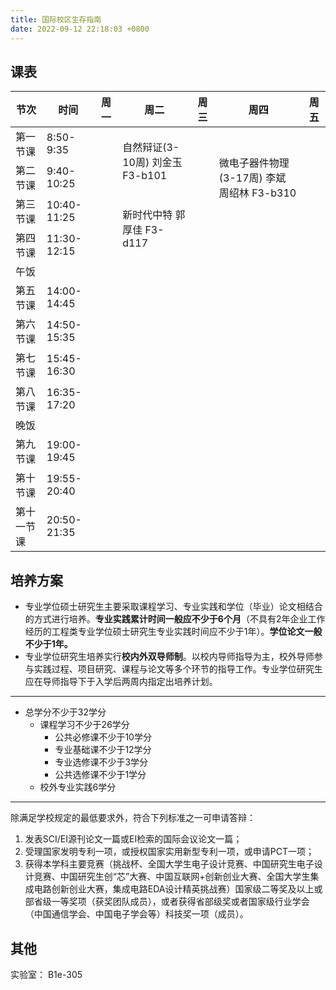 ```yaml
---
title: 国际校区生存指南
date: 2022-09-12 22:18:03 +0800
---
```


## 课表

<table>
    <thead>
        <tr>
            <th>节次</th>
            <th>时间</th>
            <th>周一</th>
            <th>周二</th>
            <th>周三</th>
            <th>周四</th>
            <th>周五</th>
        </tr>
    </thead>
    <tbody>
        <tr>
            <td>第一节课</td>
            <td>8:50-9:35</td>
            <td></td>
            <td rowspan="2">自然辩证(3-10周) 刘金玉 F3-b101</td>
            <td></td>
            <td rowspan="3">微电子器件物理(3-17周) 李斌 周绍林 F3-b310</td>
            <td></td>
        </tr>
        <tr>
            <td>第二节课</td>
            <td>9:40-10:25</td>
            <td></td>
            <td></td>
            <td></td>
        </tr>
        <tr>
            <td>第三节课</td>
            <td>10:40-11:25</td>
            <td></td>
            <td rowspan="2">新时代中特 郭厚佳 F3-d117</td>
            <td></td>
            <td></td>
        </tr>
        <tr>
            <td>第四节课</td>
            <td>11:30-12:15</td>
            <td></td>
            <td></td>
            <td></td>
            <td></td>
        </tr>
        <tr>
            <td>午饭</td>
            <td></td>
            <td></td>
            <td></td>
            <td></td>
            <td></td>
            <td></td>
        </tr>
        <tr>
            <td>第五节课</td>
            <td>14:00-14:45</td>
            <td></td>
            <td></td>
            <td></td>
            <td></td>
            <td></td>
        </tr>
        <tr>
            <td>第六节课</td>
            <td>14:50-15:35</td>
            <td></td>
            <td></td>
            <td></td>
            <td></td>
            <td></td>
        </tr>
        <tr>
            <td>第七节课</td>
            <td>15:45-16:30</td>
            <td></td>
            <td></td>
            <td></td>
            <td></td>
            <td></td>
        </tr>
        <tr>
            <td>第八节课</td>
            <td>16:35-17:20</td>
            <td></td>
            <td></td>
            <td></td>
            <td></td>
            <td></td>
        </tr>
        <tr>
            <td>晚饭</td>
            <td></td>
            <td></td>
            <td></td>
            <td></td>
            <td></td>
            <td></td>
        </tr>
        <tr>
            <td>第九节课</td>
            <td>19:00-19:45</td>
            <td></td>
            <td></td>
            <td></td>
            <td></td>
            <td></td>
        </tr>
        <tr>
            <td>第十节课</td>
            <td>19:55-20:40</td>
            <td></td>
            <td></td>
            <td></td>
            <td></td>
            <td></td>
        </tr>
        <tr>
            <td>第十一节课</td>
            <td>20:50-21:35</td>
            <td></td>
            <td></td>
            <td></td>
            <td></td>
            <td></td>
        </tr>
    </tbody>
</table>

## 培养方案

- 专业学位硕士研究生主要采取课程学习、专业实践和学位（毕业）论文相结合的方式进行培养。**专业实践累计时间一般应不少于6个月**（不具有2年企业工作经历的工程类专业学位硕士研究生专业实践时间应不少于1年）。**学位论文一般不少于1年。**
- 专业学位研究生培养实行**校内外双导师制**。以校内导师指导为主，校外导师参与实践过程、项目研究、课程与论文等多个环节的指导工作。专业学位研究生应在导师指导下于入学后两周内指定出培养计划。

---

- 总学分不少于32学分
  - 课程学习不少于26学分
    - 公共必修课不少于10学分
    - 专业基础课不少于12学分
    - 专业选修课不少于3学分
    - 公共选修课不少于1学分
  - 校外专业实践6学分

---

除满足学校规定的最低要求外，符合下列标准之一可申请答辩：

1. 发表SCI/EI源刊论文一篇或EI检索的国际会议论文一篇；
2. 受理国家发明专利一项，或授权国家实用新型专利一项，或申请PCT一项；
3. 获得本学科主要竞赛（挑战杯、全国大学生电子设计竞赛、中国研究生电子设计竞赛、中国研究生创“芯”大赛、中国互联网+创新创业大赛、全国大学生集成电路创新创业大赛，集成电路EDA设计精英挑战赛）国家级二等奖及以上或部省级一等奖项（获奖团队成员），或者获得省部级奖或者国家级行业学会（中国通信学会、中国电子学会等）科技奖一项（成员）。


## 其他

实验室： B1e-305
